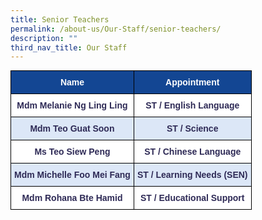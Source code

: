 ```yaml
---
title: Senior Teachers
permalink: /about-us/Our-Staff/senior-teachers/
description: ""
third_nav_title: Our Staff
---
```

<style type="text/css">
.tg  {border-collapse:collapse;border-spacing:0;margin:0px auto;}
.tg td{border-color:black;border-style:solid;border-width:1px;font-family:Arial, sans-serif;font-size:14px;
  overflow:hidden;padding:10px 5px;word-break:normal;}
.tg th{border-color:black;border-style:solid;border-width:1px;font-family:Arial, sans-serif;font-size:14px;
  font-weight:normal;overflow:hidden;padding:10px 5px;word-break:normal;}
.tg .tg-20yt{background-color:#134693;color:#FFF;font-weight:bold;text-align:center;vertical-align:top}
.tg .tg-ppou{background-color:#FFF;color:#2E2A56;font-weight:bold;text-align:center;vertical-align:top}
.tg .tg-qzx0{background-color:#DCE7F7;color:#2E2A56;font-weight:bold;text-align:center;vertical-align:top}
</style>
<table class="tg">
<tbody>
  <tr>
    <td class="tg-20yt">Name</td>
    <td class="tg-20yt">Appointment</td>
  </tr>
  <tr>
    <td class="tg-ppou"> <span style="background-color:initial">Mdm Melanie Ng Ling Ling</span></td>
    <td class="tg-ppou"> <span style="background-color:initial">ST / English Language</span></td>
  </tr>
  <tr>
    <td class="tg-qzx0"> <span style="background-color:initial">Mdm Teo Guat Soon</span></td>
    <td class="tg-qzx0"> <span style="background-color:initial">ST / Science</span></td>
  </tr>
  <tr>
    <td class="tg-ppou"> <span style="background-color:initial">Ms Teo Siew Peng</span></td>
    <td class="tg-ppou"> <span style="background-color:initial">ST / Chinese Language</span></td>
  </tr>
  <tr>
    <td class="tg-qzx0"> <span style="background-color:initial">Mdm Michelle Foo Mei Fang</span></td>
    <td class="tg-qzx0"> <span style="background-color:initial">ST / Learning Needs (SEN)</span></td>
  </tr>
  <tr>
    <td class="tg-ppou"> <span style="background-color:initial">Mdm Rohana Bte Hamid</span></td>
    <td class="tg-ppou"> <span style="background-color:initial">ST / Educational Support</span></td>
  </tr>
</tbody>
</table>